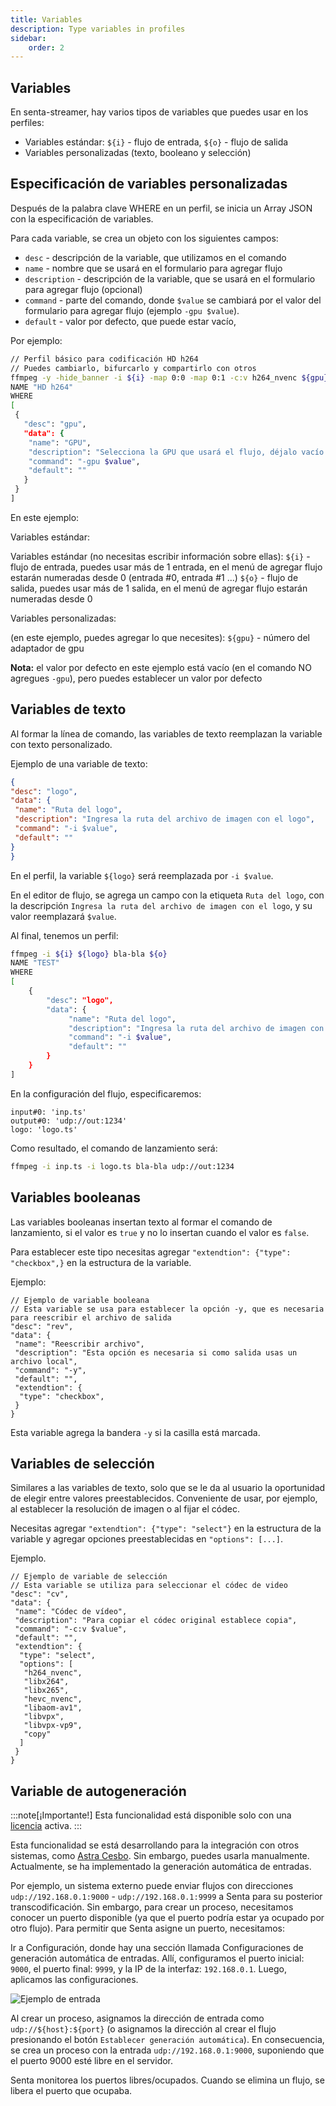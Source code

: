 ```yaml
---
title: Variables
description: Type variables in profiles
sidebar:
    order: 2
---
```


## Variables

En senta-streamer, hay varios tipos de variables que puedes usar en los perfiles:

- Variables estándar: `${i}` - flujo de entrada, `${o}` - flujo de salida
- Variables personalizadas (texto, booleano y selección)

## Especificación de variables personalizadas

Después de la palabra clave WHERE en un perfil, se inicia un Array JSON con la especificación de variables.

Para cada variable, se crea un objeto con los siguientes campos:

- `desc` - descripción de la variable, que utilizamos en el comando
- `name` - nombre que se usará en el formulario para agregar flujo
- `description` - descripción de la variable, que se usará en el formulario para agregar flujo (opcional)
- `command` - parte del comando, donde `$value` se cambiará por el valor del formulario para agregar flujo (ejemplo `-gpu $value`).
- `default` - valor por defecto, que puede estar vacío,

Por ejemplo:

```bash
// Perfil básico para codificación HD h264
// Puedes cambiarlo, bifurcarlo y compartirlo con otros
ffmpeg -y -hide_banner -i ${i} -map 0:0 -map 0:1 -c:v h264_nvenc ${gpu} -preset fast -profile:v main -filter:v yadif -forced-idr 1 -b:v 4M -c:a aac -b:a 128k -r 25 -g 8 -keyint_min 13 -f mpegts ${o}
NAME "HD h264"
WHERE
[
 {
   "desc": "gpu",
   "data": {
    "name": "GPU",
    "description": "Selecciona la GPU que usará el flujo, déjalo vacío si no usas GPU",
    "command": "-gpu $value",
    "default": ""
   }
 }
]
```

En este ejemplo:

Variables estándar:

Variables estándar (no necesitas escribir información sobre ellas):
`${i}` - flujo de entrada, puedes usar más de 1 entrada, en el menú de agregar flujo estarán numeradas desde 0 (entrada #0, entrada #1 ...)
`${o}` - flujo de salida, puedes usar más de 1 salida, en el menú de agregar flujo estarán numeradas desde 0

Variables personalizadas:

(en este ejemplo, puedes agregar lo que necesites):
`${gpu}` - número del adaptador de gpu

**Nota:** el valor por defecto en este ejemplo está vacío (en el comando NO agregues `-gpu`), pero puedes establecer un valor por defecto

## Variables de texto

Al formar la línea de comando, las variables de texto reemplazan la variable con texto personalizado.

Ejemplo de una variable de texto:

```json
{
"desc": "logo",
"data": {
 "name": "Ruta del logo",
 "description": "Ingresa la ruta del archivo de imagen con el logo",
 "command": "-i $value",
 "default": ""
}
}
```

En el perfil, la variable `${logo}` será reemplazada por `-i $value`.

En el editor de flujo, se agrega un campo con la etiqueta `Ruta del logo`, con la descripción `Ingresa la ruta del archivo de imagen con el logo`, y su valor reemplazará `$value`.

Al final, tenemos un perfil:

```bash
ffmpeg -i ${i} ${logo} bla-bla ${o}
NAME "TEST"
WHERE
[
    {
        "desc": "logo",
        "data": {
             "name": "Ruta del logo",
             "description": "Ingresa la ruta del archivo de imagen con el logo",
             "command": "-i $value",
             "default": ""
        }
    }
]
```

En la configuración del flujo, especificaremos:

```
input#0: 'inp.ts'
output#0: 'udp://out:1234'
logo: 'logo.ts'
```

Como resultado, el comando de lanzamiento será:

```bash
ffmpeg -i inp.ts -i logo.ts bla-bla udp://out:1234
```

## Variables booleanas

Las variables booleanas insertan texto al formar el comando de lanzamiento, si el valor es `true` y no lo insertan cuando el valor es `false`.

Para establecer este tipo necesitas agregar `"extendtion": {"type": "checkbox",}` en la estructura de la variable.

Ejemplo:

```
// Ejemplo de variable booleana
// Esta variable se usa para establecer la opción -y, que es necesaria para reescribir el archivo de salida
"desc": "rev",
"data": {
 "name": "Reescribir archivo",
 "description": "Esta opción es necesaria si como salida usas un archivo local",
 "command": "-y",
 "default": "",
 "extendtion": {
  "type": "checkbox",
 }
}
```

Esta variable agrega la bandera `-y` si la casilla está marcada.

## Variables de selección

Similares a las variables de texto, solo que se le da al usuario la oportunidad de elegir entre valores preestablecidos. Conveniente de usar, por ejemplo, al establecer la resolución de imagen o al fijar el códec.

Necesitas agregar `"extendtion": {"type": "select"}` en la estructura de la variable y agregar opciones preestablecidas en `"options": [...]`.

Ejemplo.

```
// Ejemplo de variable de selección
// Esta variable se utiliza para seleccionar el códec de video
"desc": "cv",
"data": {
 "name": "Códec de vídeo",
 "description": "Para copiar el códec original establece copia",
 "command": "-c:v $value",
 "default": "",
 "extendtion": {
  "type": "select",
  "options": [
   "h264_nvenc",
   "libx264",
   "libx265",
   "hevc_nvenc",
   "libaom-av1",
   "libvpx",
   "libvpx-vp9",
   "copy"
  ]
 }
}
```

## Variable de autogeneración

:::note[¡Importante!]
Esta funcionalidad está disponible solo con una [licencia](/en/senta/getting-started/add-license) activa.
:::

Esta funcionalidad se está desarrollando para la integración con otros sistemas, como [Astra Cesbo](https://cesbo.com). Sin embargo, puedes usarla manualmente. Actualmente, se ha implementado la generación automática de entradas.

Por ejemplo, un sistema externo puede enviar flujos con direcciones `udp://192.168.0.1:9000` - `udp://192.168.0.1:9999` a Senta para su posterior transcodificación. Sin embargo, para crear un proceso, necesitamos conocer un puerto disponible (ya que el puerto podría estar ya ocupado por otro flujo). Para permitir que Senta asigne un puerto, necesitamos:

Ir a Configuración, donde hay una sección llamada Configuraciones de generación automática de entradas. Allí, configuramos el puerto inicial: `9000`, el puerto final: `9999`, y la IP de la interfaz: `192.168.0.1`. Luego, aplicamos las configuraciones.

![Ejemplo de entrada](https://cesbo.b-cdn.net/senta/help/auto-gen.png)

Al crear un proceso, asignamos la dirección de entrada como `udp://${host}:${port}` (o asignamos la dirección al crear el flujo presionando el botón `Establecer generación automática`). En consecuencia, se crea un proceso con la entrada `udp://192.168.0.1:9000`, suponiendo que el puerto 9000 esté libre en el servidor.

Senta monitorea los puertos libres/ocupados. Cuando se elimina un flujo, se libera el puerto que ocupaba.